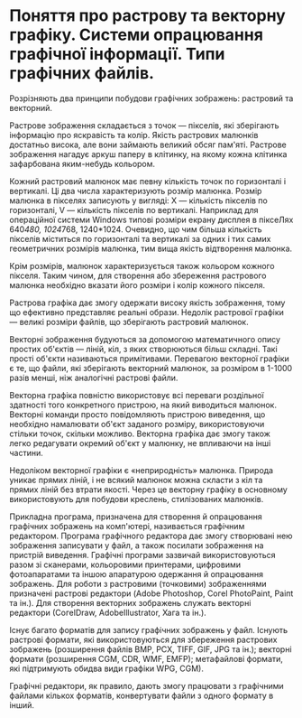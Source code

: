 # Поняття про растрову та векторну графіку. Системи опрацювання графічної інформації. Типи графічних файлів.
Розрізняють два принципи побудови графічних зображень: растровий та векторний.

Растрове зображення складається з точок — пікселів, які зберігають інформацію про яскравість та колір. Якість растрових малюнків достатньо висока, але вони займають великий обсяг пам'яті. Растрове зображення нагадує аркуш паперу в клітинку, на якому кожна клітинка зафарбована яким-небудь кольором.

Кожний растровий малюнок має певну кількість точок по горизонталі і вертикалі. Ці два числа характеризують розмір малюнка. Розмір малюнка в пікселях записують у вигляді: X — кількість пікселів по горизонталі, V — кількість пікселів по вертикалі. Наприклад для операційної системи Windows типові розміри екрану дисплея в піксеЛях 640*480, 1024*768, 1240*1024. Очевидно, що чим більша кількість пікселів міститься по горизонталі та вертикалі за одних і тих самих геометричних розмірів малюнка, тим вища якість відтворення малюнка.

Крім розмірів, малюнок характеризується також кольором кожного пікселя. Таким чином, для створення або збереження растрового малюнка необхідно вказати його розміри і колір кожного пікселя.

Растрова графіка дає змогу одержати високу якість зображення, тому що ефективно представляє реальні образи. Недолік растрової графіки — великі розміри файлів, що зберігають растровий малюнок.

Векторні зображення будуються за допомогою математичного опису простих об'єктів — ліній, кіл, з яких створюються більш складні. Такі прості об'єкти називаються примітивами. Перевагою векторної графіки є те, що файли, які зберігають векторний малюнок, за розміром в 1-1000 разів менші, ніж аналогічні растрові файли.

Векторна графіка повністю використовує всі переваги роздільної здатності того конкретного пристрою, на який виводиться малюнок. Векторні команди просто повідомляють пристрою виведення, що необхідно намалювати об'єкт заданого розміру, використовуючи стільки точок, скільки можливо. Векторна графіка дає змогу також легко редагувати окремий об'єкт у малюнку, не впливаючи на інші частини.

Недоліком векторної графіки є «неприродність» малюнка. Природа уникає прямих ліній, і не всякий малюнок можна скласти з кіл та прямих ліній без втрати якості. Через це векторну графіку в основному використовують для побудови креслень, стилізованих малюнків.

Прикладна програма, призначена для створення й опрацювання графічних зображень на комп'ютері, називається графічним редактором. Програма графічного редактора дає змогу створювані нею зображення записувати у файл, а також посилати зображення на пристрій виведення. Графічні програми зазвичай використовуються разом зі сканерами, кольоровими принтерами, цифровими фотоапаратами та іншою апаратурою одержання й опрацювання зображень. Для роботи з растровими (точковими) зображеннями призначені растрові редактори (Adobe Photoshop, Согеl РhotoPaint, Раіпt та ін.). Для створення векторних зображень служать векторні редактори (СогеlDraw, АdobeIllustrator, Хага та ін.).

Існує багато форматів для запису графічних зображень у файл. Існують растрові формати, які використовуються для збереження растрових зображень (розширення файлів ВМР, РСХ, ТІFF, GIF, JPG та ін.); векторні формати (розширення СGМ, CDR, WМF, ЕМFР); метафайлові формати, які підтримують обидва види графіки WРG, СGМ).

Графічні редактори, як правило, дають змогу працювати з графічними файлами кількох форматів, конвертувати файли з одного формату в інший.
